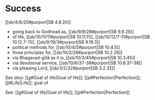 # Success

[[sb/4/8/20#purport|SB 4.8.20]]

* going back to Godhead as, [[sb/9/9/28#purport|SB 9.9.28]]
* of life, [[sb/10/11/11#purport|SB 10.11.11]], [[sb/10/12/7-11#purport|SB 10.12.7-11]], [[sb/9/19/3#purport|SB 9.19.3]]
* political methods for, [[sb/10/4/5#purport|SB 10.4.5]]
* three principles for, [[sb/10/2/26#purport|SB 10.2.26]]
* via Bhagavad-gītā as it is, [[sb/10/3/45#purport|SB 10.3.45]]
* via devotional service, [[sb/10/6/37-38#purport|SB 10.6.37-38]]
* via pleasing Lord, [[sb/3/2/32#purport|SB 3.2.32]]

*See also:* [[g#Goal of life|Goal of life]]; [[p#Perfection|Perfection]]; [[l#Life|Life]]; goal of

*See:* [[g#Goal of life|Goal of life]]; [[p#Perfection|Perfection]]
